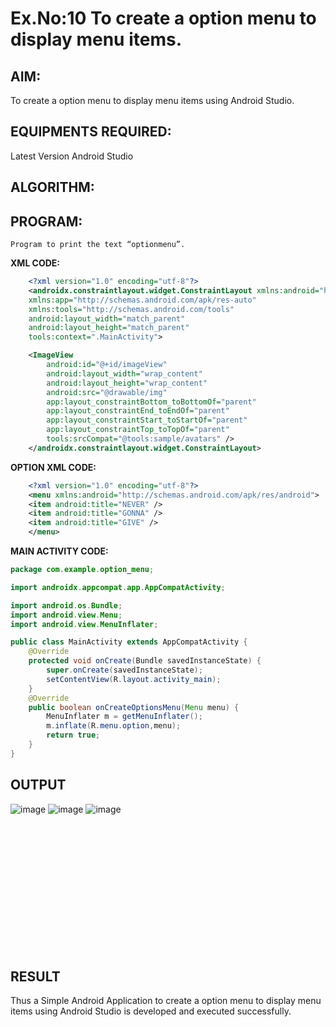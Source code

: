 # Ex.No:10 To create a option menu to display menu items.


## AIM:

To create a option menu to display menu items using Android Studio.

## EQUIPMENTS REQUIRED:

Latest Version Android Studio

## ALGORITHM:



## PROGRAM:
```
Program to print the text “optionmenu”.

```

**XML CODE:**
```xml
    <?xml version="1.0" encoding="utf-8"?>
    <androidx.constraintlayout.widget.ConstraintLayout xmlns:android="http://schemas.android.com/apk/res/android"
    xmlns:app="http://schemas.android.com/apk/res-auto"
    xmlns:tools="http://schemas.android.com/tools"
    android:layout_width="match_parent"
    android:layout_height="match_parent"
    tools:context=".MainActivity">

    <ImageView
        android:id="@+id/imageView"
        android:layout_width="wrap_content"
        android:layout_height="wrap_content"
        android:src="@drawable/img"
        app:layout_constraintBottom_toBottomOf="parent"
        app:layout_constraintEnd_toEndOf="parent"
        app:layout_constraintStart_toStartOf="parent"
        app:layout_constraintTop_toTopOf="parent"
        tools:srcCompat="@tools:sample/avatars" />
    </androidx.constraintlayout.widget.ConstraintLayout>
```    
**OPTION XML CODE:**
```xml
    <?xml version="1.0" encoding="utf-8"?>
    <menu xmlns:android="http://schemas.android.com/apk/res/android">
    <item android:title="NEVER" />
    <item android:title="GONNA" />
    <item android:title="GIVE" />
    </menu>
```
**MAIN ACTIVITY CODE:**
```java
package com.example.option_menu;

import androidx.appcompat.app.AppCompatActivity;

import android.os.Bundle;
import android.view.Menu;
import android.view.MenuInflater;

public class MainActivity extends AppCompatActivity {
    @Override
    protected void onCreate(Bundle savedInstanceState) {
        super.onCreate(savedInstanceState);
        setContentView(R.layout.activity_main);
    }
    @Override
    public boolean onCreateOptionsMenu(Menu menu) {
        MenuInflater m = getMenuInflater();
        m.inflate(R.menu.option,menu);
        return true;
    }
}
```
## OUTPUT
![image](https://github.com/knight7080/Mobile-Application-Development/assets/88542035/be7fbb37-4a9c-490a-b8c2-bcd2f43594ea)
![image](https://github.com/knight7080/Mobile-Application-Development/assets/88542035/633e9506-11f7-44a5-83e8-d65409413868)
![image](https://github.com/knight7080/Mobile-Application-Development/assets/88542035/12166374-887a-4048-adba-fa7db893f22c)


<br><br><br><br><br><br><br><br><br><br><br><br>




## RESULT
Thus a Simple Android Application to create a option menu to display menu items using Android Studio is developed and executed successfully.
